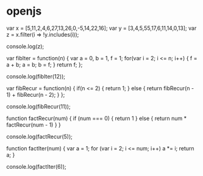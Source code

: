 # openjs

var x = [5,11,2,4,6,27,13,26,0,-5,14,22,16];
var y = [3,4,5,55,17,6,11,14,0,13];
var z = x.filter(i => !y.includes(i));

console.log(z);


var fibIter = function(n) {
    var a = 0, b = 1, f = 1;
    for(var i = 2; i <= n; i++) {
        f = a + b;
        a = b;
        b = f;
    }
    return f;
};

console.log(fibIter(12));


var fibRecur = function(n) {
    if(n <= 2) {
        return 1;
    } else {
        return fibRecur(n - 1) + fibRecur(n - 2);
    }
};

console.log(fibRecur(11));


function factRecur(num)
{
    if (num === 0)
      { return 1 }
    else
      { return num * factRecur(num - 1) }
}

console.log(factRecur(5));

function factIter(num)
{
    var a = 1;
    for (var i = 2; i <= num; i++)
        a *= i;
    return a;
}

console.log(factIter(6));

